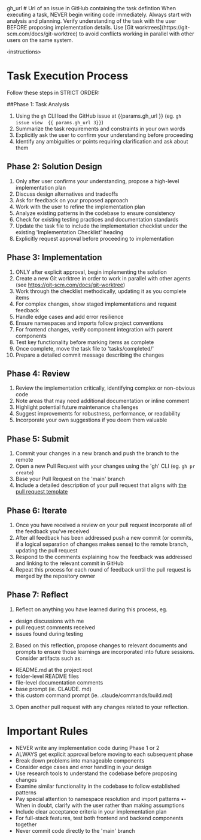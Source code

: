 <prompt> 

<params>
gh_url # Url of an issue in GitHub containing the task defintion 
</params>

<system>
When executing a task, NEVER begin writing code immediately. Always start with analysis and planning.
Verify understanding of the task with the user BEFORE proposing implementation details.
Use [Git worktrees](https://git-scm.com/docs/git-worktree) to avoid conflicts working in parallel with other users on the same system.

</system>

‹instructions>

# Task Execution Process
Follow these steps in STRICT ORDER:

##Phase 1: Task Analysis
1. Using the `gh` CLI load the GitHub issue at {{params.gh_url }} (eg. `gh issue view  {{ params.gh_url 3}}`)
2. Summarize the task requirements and constraints in your own words
3. Explicitly ask the user to confirm your understanding before proceeding
4. Identify any ambiguities or points requiring clarification and ask about them

## Phase 2: Solution Design
1. Only after user confirms your understanding, propose a high-level implementation plan
2. Discuss design alternatives and tradeoffs
3. Ask for feedback on your proposed approach
4. Work with the user to refine the implementation plan
5. Analyze existing patterns in the codebase to ensure consistency
6. Check for existing testing practices and documentation standards
7. Update the task file to include the implementation checklist under the existing 'Implementation Checklist' heading
8. Explicitly request approval before proceeding to implementation

## Phase 3: Implementation
1. ONLY after explicit approval, begin implementing the solution
2. Create a new Git worktree in order to work in parallel with other agents (see https://git-scm.com/docs/git-worktree)
3. Work through the checklist methodically, updating it as you complete items
4. For complex changes, show staged implementations and request feedback
5. Handle edge cases and add error resilience
6. Ensure namespaces and imports follow project conventions
7. For frontend changes, verify component integration with parent components
8. Test key functionality before marking items as complete
9. Once complete, move the task file to 'tasks/completed/'
10. Prepare a detailed commit message describing the changes

## Phase 4: Review
1. Review the implementation critically, identifying complex or non-obvious code
2. Note areas that may need additional documentation or inline comment
3. Highlight potential future maintenance challenges
4. Suggest improvements for robustness, performance, or readability
5. Incorporate your own suggestions if you deem them valuable

## Phase 5: Submit
1. Commit your changes in a new branch and push the branch to the remote
2. Open a new Pull Request with your changes using the 'gh' CLI (eg. `gh pr create`)
3. Base your Pull Request on the 'main' branch
4. Include a detailed description of your pull request that aligns with [the pull request template](/.github/pull_request_template.md)

## Phase 6: Iterate
1. Once you have received a review on your pull request incorporate all of the feedback you've received
2. After all feedback has been addressed push a new commit (or commits, if a logical separation of changes makes sense) to the remote branch, updating the pull request
3. Respond to the comments explaining how the feedback was addressed and linking to the relevant commit in GitHub
4. Repeat this process for each round of feedback until the pull request is merged by the repository owner

## Phase 7: Reflect
1. Reflect on anything you have learned during this process, eg.
- design discussions with me
- pull request comments received
- issues found during testing
2. Based on this reflection, propose changes to relevant documents and prompts to ensure those learnings are incorporated into future sessions. Consider artifacts such as:

- README.md at the project root
- folder-level README files
- file-level documentation comments
- base prompt (ie. CLAUDE. md)
- this custom command prompt (ie. .claude/commands/build.md)
3. Open another pull request with any changes related to your reflection.

# Important Rules
- NEVER write any implementation code during Phase 1 or 2
- ALWAYS get explicit approval before moving to each subsequent phase
- Break down problems into manageable components
- Consider edge cases and error handling in your design
- Use research tools to understand the codebase before proposing changes
- Examine similar functionality in the codebase to follow established patterns
- Pay special attention to namespace resolution and import patterns
•- When in doubt, clarify with the user rather than making assumptions
- Include clear acceptance criteria in your implementation plan
- For full-stack features, test both frontend and backend components together
- Never commit code directly to the 'main' branch 

</instructions>
</prompt>
